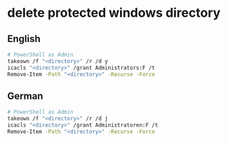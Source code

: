 # delete protected windows directory

## English

```bash
# PowerShell as Admin
takeown /f "<directory>" /r /d y 
icacls "<directory>" /grant Administrators:F /t 
Remove-Item -Path "<directory>" -Recurse -Force

```

## German

```bash
# PowerShell as Admin
takeown /f "<directory>" /r /d j 
icacls "<directory>" /grant Administratoren:F /t 
Remove-Item -Path "<directory>" -Recurse -Force

```
